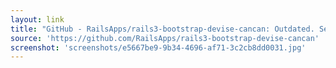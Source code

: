 ```yaml
---
layout: link
title: "GitHub - RailsApps/rails3-bootstrap-devise-cancan: Outdated. See the rails-devise-pundit example app for Rails 4.1."
source: 'https://github.com/RailsApps/rails3-bootstrap-devise-cancan'
screenshot: 'screenshots/e5667be9-9b34-4696-af71-3c2cb8dd0031.jpg'
---
```


